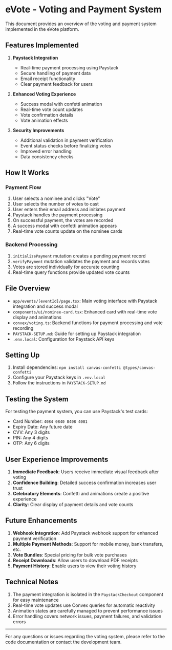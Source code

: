 # eVote - Voting and Payment System

This document provides an overview of the voting and payment system implemented in the eVote platform.

## Features Implemented

1. **Paystack Integration**
   - Real-time payment processing using Paystack
   - Secure handling of payment data
   - Email receipt functionality
   - Clear payment feedback for users

2. **Enhanced Voting Experience**
   - Success modal with confetti animation
   - Real-time vote count updates
   - Vote confirmation details
   - Vote animation effects

3. **Security Improvements**
   - Additional validation in payment verification
   - Event status checks before finalizing votes
   - Improved error handling
   - Data consistency checks

## How It Works

### Payment Flow

1. User selects a nominee and clicks "Vote"
2. User selects the number of votes to cast
3. User enters their email address and initiates payment
4. Paystack handles the payment processing
5. On successful payment, the votes are recorded
6. A success modal with confetti animation appears
7. Real-time vote counts update on the nominee cards

### Backend Processing

1. `initializePayment` mutation creates a pending payment record
2. `verifyPayment` mutation validates the payment and records votes
3. Votes are stored individually for accurate counting
4. Real-time query functions provide updated vote counts

## File Overview

- `app/events/[eventId]/page.tsx`: Main voting interface with Paystack integration and success modal
- `components/ui/nominee-card.tsx`: Enhanced card with real-time vote display and animations
- `convex/voting.ts`: Backend functions for payment processing and vote recording
- `PAYSTACK-SETUP.md`: Guide for setting up Paystack integration
- `.env.local`: Configuration for Paystack API keys

## Setting Up

1. Install dependencies: `npm install canvas-confetti @types/canvas-confetti`
2. Configure your Paystack keys in `.env.local`
3. Follow the instructions in `PAYSTACK-SETUP.md`

## Testing the System

For testing the payment system, you can use Paystack's test cards:
- Card Number: `4084 0840 8408 4081`
- Expiry Date: Any future date
- CVV: Any 3 digits
- PIN: Any 4 digits
- OTP: Any 6 digits

## User Experience Improvements

1. **Immediate Feedback**: Users receive immediate visual feedback after voting
2. **Confidence Building**: Detailed success confirmation increases user trust
3. **Celebratory Elements**: Confetti and animations create a positive experience
4. **Clarity**: Clear display of payment details and vote counts

## Future Enhancements

1. **Webhook Integration**: Add Paystack webhook support for enhanced payment verification
2. **Multiple Payment Methods**: Support for mobile money, bank transfers, etc.
3. **Vote Bundles**: Special pricing for bulk vote purchases
4. **Receipt Downloads**: Allow users to download PDF receipts
5. **Payment History**: Enable users to view their voting history

## Technical Notes

1. The payment integration is isolated in the `PaystackCheckout` component for easy maintenance
2. Real-time vote updates use Convex queries for automatic reactivity
3. Animation states are carefully managed to prevent performance issues
4. Error handling covers network issues, payment failures, and validation errors

---

For any questions or issues regarding the voting system, please refer to the code documentation or contact the development team. 